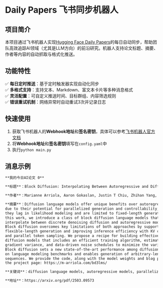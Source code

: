 # Daily Papers 飞书同步机器人

## 项目简介  
本项目通过飞书机器人实现[Hugging Face Daily Papers](https://github.com/huggingface/blog/blob/main/daily-papers.md)的每日自动同步，帮助团队高效追踪AI领域（尤其是LLM方向）的前沿研究。机器人支持论文标题、摘要、作者等内容的自动抓取与格式化推送。

## 功能特性  
✅ **每日定时推送**：基于定时触发器实现自动化同步  
✅ **多格式支持**：支持文本、Markdown、富文本卡片等多种消息格式  
✅ **灵活配置**：可自定义推送时间、目标群组、内容筛选规则  
✅ **错误重试机制**：网络异常时自动重试3次并记录日志  

## 快速使用

1. 获取飞书机器人的**Webhook地址**和**签名密钥**，具体可以参考[飞书机器人官方文档](https://open.feishu.cn/document/client-docs/bot-v3/add-custom-bot)  
2. 将**Webhook地址**和**签名密钥**填写在`config.yaml`中
3. 执行`python main.py`


## 消息示例  
```markdown
**我的今日AI论文 0**

**标题**：Block Diffusion: Interpolating Between Autoregressive and Diffusion Language Models

**作者**：Marianne Arriola, Aaron Gokaslan, Justin T Chiu, Zhihan Yang, Zhixuan Qi, Jiaqi Han, Subham Sekhar Sahoo, Volodymyr Kuleshov

**摘要**：Diffusion language models offer unique benefits over autoregressive models
due to their potential for parallelized generation and controllability, yet
they lag in likelihood modeling and are limited to fixed-length generation. In
this work, we introduce a class of block diffusion language models that
interpolate between discrete denoising diffusion and autoregressive models.
Block diffusion overcomes key limitations of both approaches by supporting
flexible-length generation and improving inference efficiency with KV caching
and parallel token sampling. We propose a recipe for building effective block
diffusion models that includes an efficient training algorithm, estimators of
gradient variance, and data-driven noise schedules to minimize the variance.
Block diffusion sets a new state-of-the-art performance among diffusion models
on language modeling benchmarks and enables generation of arbitrary-length
sequences. We provide the code, along with the model weights and blog post on
the project page: https://m-arriola.com/bd3lms/

**关键词**：diffusion language models, autoregressive models, parallelized generation, controllability, likelihood modeling, fixed-length generation, block diffusion language models, discrete denoising diffusion, flexible-length generation, inference efficiency, KV caching, parallel token sampling, efficient training algorithm, gradient variance estimators, data-driven noise schedules, arbitrary-length sequences

**地址**：https://arxiv.org/pdf/2503.09573
```